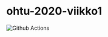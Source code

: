 # ohtu-2020-viikko1

![Github Actions](https://github.com/afroseppo/ohtu-2020-viikko1/workflows/Java%CI%with%Gradle/badge.svg)
